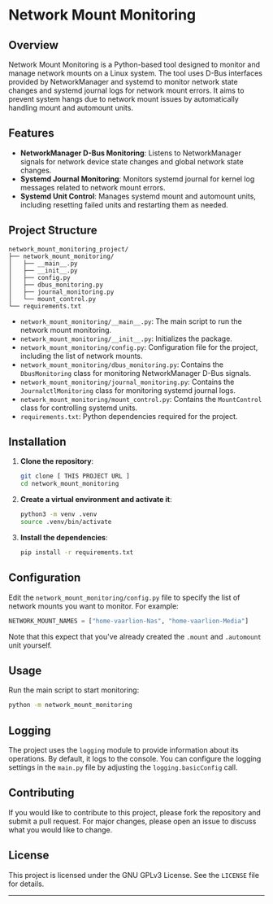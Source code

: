 # Network Mount Monitoring

## Overview

Network Mount Monitoring is a Python-based tool designed to monitor and manage network mounts on a Linux system. The tool uses D-Bus interfaces provided by NetworkManager and systemd to monitor network state changes and systemd journal logs for network mount errors. It aims to prevent system hangs due to network mount issues by automatically handling mount and automount units.

## Features

- **NetworkManager D-Bus Monitoring**: Listens to NetworkManager signals for network device state changes and global network state changes.
- **Systemd Journal Monitoring**: Monitors systemd journal for kernel log messages related to network mount errors.
- **Systemd Unit Control**: Manages systemd mount and automount units, including resetting failed units and restarting them as needed.

## Project Structure

```
network_mount_monitoring_project/
├── network_mount_monitoring/
│   ├── __main__.py
│   ├── __init__.py
│   ├── config.py
│   ├── dbus_monitoring.py
│   ├── journal_monitoring.py
│   └── mount_control.py
└── requirements.txt
```
- `network_mount_monitoring/__main__.py`: The main script to run the network mount monitoring.
- `network_mount_monitoring/__init__.py`: Initializes the package.
- `network_mount_monitoring/config.py`: Configuration file for the project, including the list of network mounts.
- `network_mount_monitoring/dbus_monitoring.py`: Contains the `DbusMonitoring` class for monitoring NetworkManager D-Bus signals.
- `network_mount_monitoring/journal_monitoring.py`: Contains the `JournalctlMonitoring` class for monitoring systemd journal logs.
- `network_mount_monitoring/mount_control.py`: Contains the `MountControl` class for controlling systemd units.
- `requirements.txt`: Python dependencies required for the project.

## Installation

1. **Clone the repository**:
    ```sh
    git clone [ THIS PROJECT URL ]
    cd network_mount_monitoring
    ```

2. **Create a virtual environment and activate it**:
    ```sh
    python3 -m venv .venv
    source .venv/bin/activate
    ```

3. **Install the dependencies**:
    ```sh
    pip install -r requirements.txt
    ```

## Configuration

Edit the `network_mount_monitoring/config.py` file to specify the list of network mounts you want to monitor. For example:

```python
NETWORK_MOUNT_NAMES = ["home-vaarlion-Nas", "home-vaarlion-Media"]
```

Note that this expect that you've already created the `.mount` and `.automount` unit yourself.

## Usage

Run the main script to start monitoring:

```sh
python -m network_mount_monitoring
```

## Logging

The project uses the `logging` module to provide information about its operations. By default, it logs to the console. You can configure the logging settings in the `main.py` file by adjusting the `logging.basicConfig` call.

## Contributing

If you would like to contribute to this project, please fork the repository and submit a pull request. For major changes, please open an issue to discuss what you would like to change.

## License

This project is licensed under the GNU GPLv3 License. See the `LICENSE` file for details.

---
